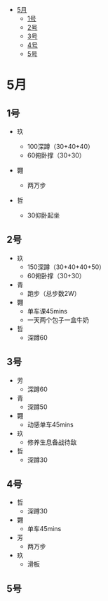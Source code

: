 - [5月](#5月)
    - [1号](#1号)
    - [2号](#2号)
    - [3号](#3号)
    - [4号](#4号)
    - [5号](#5号)


# 5月

## 1号

- 玖
    - 100深蹲（30+40+40）
    - 60俯卧撑（30+30）
- 翾
    - 两万步

- 哲
    - 30仰卧起坐


## 2号

- 玖
    - 150深蹲（30+40+40+50）
    - 60俯卧撑（30+30）
- 青
    - 跑步（总步数2W）
- 翾
    - 单车课45mins
    - 一天两个包子一盒牛奶
- 哲
    - 深蹲60
    
## 3号

- 芳
    - 深蹲60
- 青
    - 深蹲50
- 翾
    - 动感单车45mins
- 玖
    - 修养生息备战待敌
- 哲
    - 深蹲30

## 4号

- 哲
    - 深蹲30
- 翾
    - 单车45mins
- 芳
    - 两万步
- 玖
    - 滑板
    
## 5号


